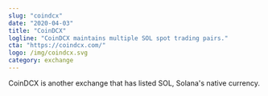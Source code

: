 ```yaml
---
slug: "coindcx"
date: "2020-04-03"
title: "CoinDCX"
logline: "CoinDCX maintains multiple SOL spot trading pairs."
cta: "https://coindcx.com/"
logo: /img/coindcx.svg
category: exchange
---
```


CoinDCX is another exchange that has listed SOL, Solana's native currency.

